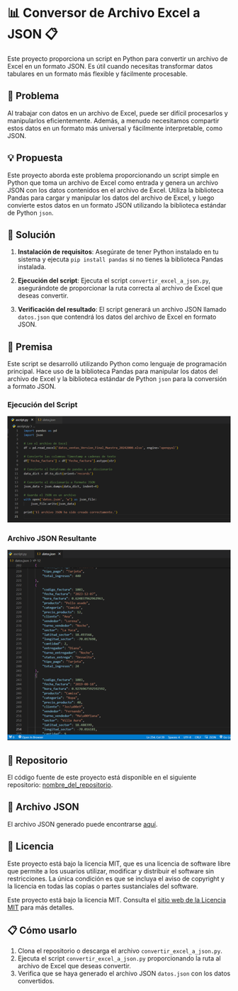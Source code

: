 # 📊 Conversor de Archivo Excel a JSON 📋

Este proyecto proporciona un script en Python para convertir un archivo de Excel en un formato JSON. Es útil cuando necesitas transformar datos tabulares en un formato más flexible y fácilmente procesable.

## 🚀 Problema

Al trabajar con datos en un archivo de Excel, puede ser difícil procesarlos y manipularlos eficientemente. Además, a menudo necesitamos compartir estos datos en un formato más universal y fácilmente interpretable, como JSON.

## 💡 Propuesta

Este proyecto aborda este problema proporcionando un script simple en Python que toma un archivo de Excel como entrada y genera un archivo JSON con los datos contenidos en el archivo de Excel. Utiliza la biblioteca Pandas para cargar y manipular los datos del archivo de Excel, y luego convierte estos datos en un formato JSON utilizando la biblioteca estándar de Python `json`.

## 🔧 Solución

1. **Instalación de requisitos**: Asegúrate de tener Python instalado en tu sistema y ejecuta `pip install pandas` si no tienes la biblioteca Pandas instalada.

2. **Ejecución del script**: Ejecuta el script `convertir_excel_a_json.py`, asegurándote de proporcionar la ruta correcta al archivo de Excel que deseas convertir.

3. **Verificación del resultado**: El script generará un archivo JSON llamado `datos.json` que contendrá los datos del archivo de Excel en formato JSON.

## 📝 Premisa

Este script se desarrolló utilizando Python como lenguaje de programación principal. Hace uso de la biblioteca Pandas para manipular los datos del archivo de Excel y la biblioteca estándar de Python `json` para la conversión a formato JSON.

### Ejecución del Script

![](script.png)

### Archivo JSON Resultante

![](json.png)

## 📂 Repositorio

El código fuente de este proyecto está disponible en el siguiente repositorio: [nombre_del_repositorio](enlace_al_repositorio).

## 📄 Archivo JSON

El archivo JSON generado puede encontrarse [aquí](enlace_al_archivo_json).

## 📄 Licencia

Este proyecto está bajo la licencia MIT, que es una licencia de software libre que permite a los usuarios utilizar, modificar y distribuir el software sin restricciones. La única condición es que se incluya el aviso de copyright y la licencia en todas las copias o partes sustanciales del software.

Este proyecto está bajo la licencia MIT. Consulta el [sitio web de la Licencia MIT](https://opensource.org/licenses/MIT) para más detalles.

## 📋 Cómo usarlo

1. Clona el repositorio o descarga el archivo `convertir_excel_a_json.py`.
2. Ejecuta el script `convertir_excel_a_json.py` proporcionando la ruta al archivo de Excel que deseas convertir.
3. Verifica que se haya generado el archivo JSON `datos.json` con los datos convertidos.

